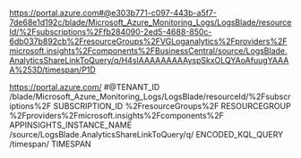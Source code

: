 https://portal.azure.com#@e303b771-c097-443b-a5f7-7de68e1d192c/blade/Microsoft_Azure_Monitoring_Logs/LogsBlade/resourceId/%2Fsubscriptions%2Ffb284090-2ed5-4688-850c-6db037b892cb%2FresourceGroups%2FVGLoganalytics%2Fproviders%2Fmicrosoft.insights%2Fcomponents%2FBusinessCentral/source/LogsBlade.AnalyticsShareLinkToQuery/q/H4sIAAAAAAAAAyspSkxOLQYAoAfuugYAAAA%253D/timespan/P1D


https://portal.azure.com/
#@TENANT_ID
/blade/Microsoft_Azure_Monitoring_Logs/LogsBlade/resourceId/%2Fsubscriptions%2F
SUBSCRIPTION_ID
%2FresourceGroups%2F
RESOURCEGROUP
%2Fproviders%2Fmicrosoft.insights%2Fcomponents%2F
APPINSIGHTS_INSTANCE_NAME
/source/LogsBlade.AnalyticsShareLinkToQuery/q/
ENCODED_KQL_QUERY
/timespan/
TIMESPAN